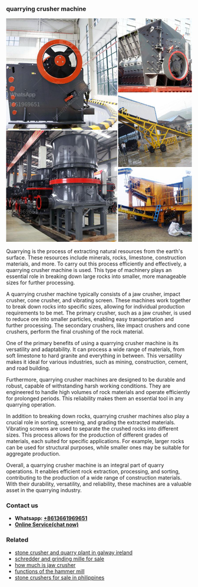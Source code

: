 <h3>quarrying crusher machine</h3><img src='1703042370.jpg' alt=''><p>Quarrying is the process of extracting natural resources from the earth's surface. These resources include minerals, rocks, limestone, construction materials, and more. To carry out this process efficiently and effectively, a quarrying crusher machine is used. This type of machinery plays an essential role in breaking down large rocks into smaller, more manageable sizes for further processing.</p><p>A quarrying crusher machine typically consists of a jaw crusher, impact crusher, cone crusher, and vibrating screen. These machines work together to break down rocks into specific sizes, allowing for individual production requirements to be met. The primary crusher, such as a jaw crusher, is used to reduce ore into smaller particles, enabling easy transportation and further processing. The secondary crushers, like impact crushers and cone crushers, perform the final crushing of the rock material.</p><p>One of the primary benefits of using a quarrying crusher machine is its versatility and adaptability. It can process a wide range of materials, from soft limestone to hard granite and everything in between. This versatility makes it ideal for various industries, such as mining, construction, cement, and road building.</p><p>Furthermore, quarrying crusher machines are designed to be durable and robust, capable of withstanding harsh working conditions. They are engineered to handle high volumes of rock materials and operate efficiently for prolonged periods. This reliability makes them an essential tool in any quarrying operation.</p><p>In addition to breaking down rocks, quarrying crusher machines also play a crucial role in sorting, screening, and grading the extracted materials. Vibrating screens are used to separate the crushed rocks into different sizes. This process allows for the production of different grades of materials, each suited for specific applications. For example, larger rocks can be used for structural purposes, while smaller ones may be suitable for aggregate production.</p><p>Overall, a quarrying crusher machine is an integral part of quarry operations. It enables efficient rock extraction, processing, and sorting, contributing to the production of a wide range of construction materials. With their durability, versatility, and reliability, these machines are a valuable asset in the quarrying industry.</p><h3>Contact us</h3><ul><li><strong>Whatsapp:&nbsp;<a href="https://wa.me/8613661969651">+8613661969651</a></strong></li><li><a href="https://swt.shibang-china.com/?git&amp;zhl&amp;quarrying crusher machine"><strong>Online Service(chat now)</strong></a></li></ul><h3>Related</h3><ul><li><a href='stone crusher and quarry plant in galway ireland.md'>stone crusher and quarry plant in galway ireland</a></li><li><a href='schredder and grinding mille for sale.md'>schredder and grinding mille for sale</a></li><li><a href='how much is jaw crusher.md'>how much is jaw crusher</a></li><li><a href='functions of the hammer mill.md'>functions of the hammer mill</a></li><li><a href='stone crushers for sale in philippines.md'>stone crushers for sale in philippines</a></li></ul>
